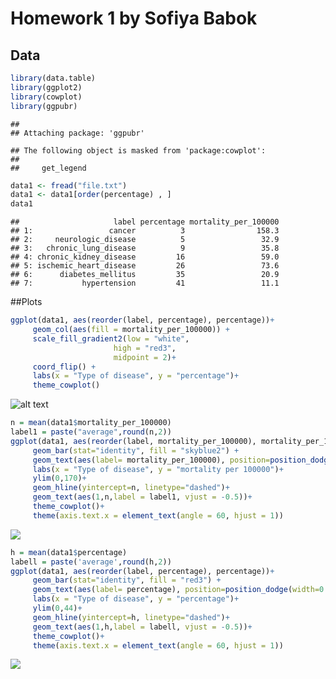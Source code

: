 Homework 1 by Sofiya Babok
================

## Data

``` r
library(data.table)
library(ggplot2)
library(cowplot)
library(ggpubr)
```

    ## 
    ## Attaching package: 'ggpubr'

    ## The following object is masked from 'package:cowplot':
    ## 
    ##     get_legend

``` r
data1 <- fread("file.txt")
data1 <- data1[order(percentage) , ]
data1
```

    ##                     label percentage mortality_per_100000
    ## 1:                 cancer          3                158.3
    ## 2:     neurologic_disease          5                 32.9
    ## 3:   chronic_lung_disease          9                 35.8
    ## 4: chronic_kidney_disease         16                 59.0
    ## 5: ischemic_heart_disease         26                 73.6
    ## 6:      diabetes_mellitus         35                 20.9
    ## 7:           hypertension         41                 11.1

\#\#Plots

``` r
ggplot(data1, aes(reorder(label, percentage), percentage))+
     geom_col(aes(fill = mortality_per_100000)) + 
     scale_fill_gradient2(low = "white", 
                       high = "red3", 
                       midpoint = 2)+
     coord_flip() + 
     labs(x = "Type of disease", y = "percentage")+
     theme_cowplot()
```

![alt text](blob:https://web.telegram.org/ecafe3d5-4781-4212-851d-f54bed64f30b)

``` r
n = mean(data1$mortality_per_100000)
label1 = paste("average",round(n,2))
ggplot(data1, aes(reorder(label, mortality_per_100000), mortality_per_100000))+
     geom_bar(stat="identity", fill = "skyblue2") + 
     geom_text(aes(label= mortality_per_100000), position=position_dodge(width=0.9), vjust=-0.25)+
     labs(x = "Type of disease", y = "mortality per 100000")+
     ylim(0,170)+
     geom_hline(yintercept=n, linetype="dashed")+
     geom_text(aes(1,n,label = label1, vjust = -0.5))+   
     theme_cowplot()+
     theme(axis.text.x = element_text(angle = 60, hjust = 1))
```

![](README_files/figure-gfm/graph%202-1.png)<!-- -->

``` r
h = mean(data1$percentage)
labell = paste('average',round(h,2))
ggplot(data1, aes(reorder(label, percentage), percentage))+
     geom_bar(stat="identity", fill = "red3") + 
     geom_text(aes(label= percentage), position=position_dodge(width=0.9), vjust=-0.25)+
     labs(x = "Type of disease", y = "percentage")+
     ylim(0,44)+
     geom_hline(yintercept=h, linetype="dashed")+
     geom_text(aes(1,h,label = labell, vjust = -0.5))+
     theme_cowplot()+
     theme(axis.text.x = element_text(angle = 60, hjust = 1))
```

![](README_files/figure-gfm/graph%203-1.png)<!-- -->
